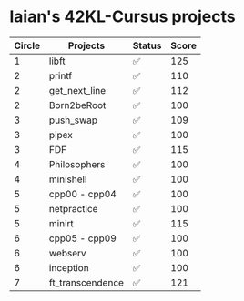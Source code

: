 # laian's 42KL-Cursus projects

|Circle   |Projects         |Status            |Score   |
|---------|-----------------|------------------|--------|
|1        |libft            |:white_check_mark:|125     |
|2        |printf           |:white_check_mark:|110     |
|2        |get_next_line    |:white_check_mark:|112     |
|2        |Born2beRoot      |:white_check_mark:|100     |
|3        |push_swap        |:white_check_mark:|109     |
|3        |pipex            |:white_check_mark:|100     |
|3        |FDF              |:white_check_mark:|115     |
|4        |Philosophers     |:white_check_mark:|100     |
|4        |minishell        |:white_check_mark:|100     |
|5        |cpp00 - cpp04    |:white_check_mark:|100     |
|5        |netpractice      |:white_check_mark:|100     |
|5        |minirt           |:white_check_mark:|115     |
|6        |cpp05 - cpp09    |:white_check_mark:|100     |
|6        |webserv          |:white_check_mark:|100     |
|6        |inception        |:white_check_mark:|100     |
|7        |ft_transcendence |:white_check_mark:|121     |
